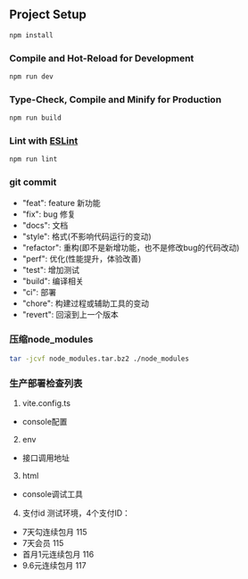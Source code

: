 ## Project Setup

```sh
npm install
```

### Compile and Hot-Reload for Development

```sh
npm run dev
```

### Type-Check, Compile and Minify for Production

```sh
npm run build
```

### Lint with [ESLint](https://eslint.org/)

```sh
npm run lint
```

### git commit
- "feat": feature 新功能
- "fix": bug 修复
- "docs": 文档
- "style": 格式(不影响代码运行的变动)
- "refactor": 重构(即不是新增功能，也不是修改bug的代码改动)
- "perf": 优化(性能提升，体验改善)
- "test": 增加测试
- "build": 编译相关 
- "ci": 部署
- "chore": 构建过程或辅助工具的变动
- "revert": 回滚到上一个版本

### 压缩node_modules
```sh
tar -jcvf node_modules.tar.bz2 ./node_modules
```

### 生产部署检查列表
1. vite.config.ts
- console配置

2. env
- 接口调用地址

3. html
- console调试工具

4. 支付id
测试环境，4个支付ID：
- 7天勾连续包月 115
- 7天会员 115
- 首月1元连续包月 116
- 9.6元连续包月 117
